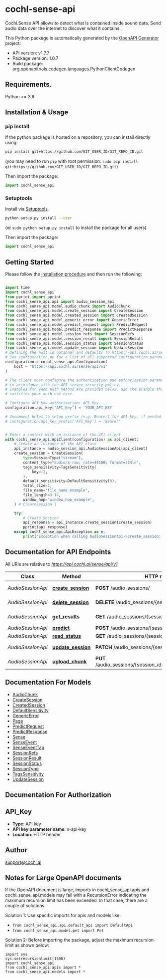 # cochl-sense-api
Cochl.Sense API allows to detect what is contained inside sound data. Send audio
data over the internet to discover what it contains.


This Python package is automatically generated by the [OpenAPI Generator](https://openapi-generator.tech) project:

- API version: v1.7.7
- Package version: 1.0.7
- Build package: org.openapitools.codegen.languages.PythonClientCodegen

## Requirements.

Python >= 3.9

## Installation & Usage
### pip install

If the python package is hosted on a repository, you can install directly using:

```sh
pip install git+https://github.com/GIT_USER_ID/GIT_REPO_ID.git
```
(you may need to run `pip` with root permission: `sudo pip install git+https://github.com/GIT_USER_ID/GIT_REPO_ID.git`)

Then import the package:
```python
import cochl_sense_api
```

### Setuptools

Install via [Setuptools](http://pypi.python.org/pypi/setuptools).

```sh
python setup.py install --user
```
(or `sudo python setup.py install` to install the package for all users)

Then import the package:
```python
import cochl_sense_api
```

## Getting Started

Please follow the [installation procedure](#installation--usage) and then run the following:

```python

import time
import cochl_sense_api
from pprint import pprint
from cochl_sense_api.api import audio_session_api
from cochl_sense_api.model.audio_chunk import AudioChunk
from cochl_sense_api.model.create_session import CreateSession
from cochl_sense_api.model.created_session import CreatedSession
from cochl_sense_api.model.generic_error import GenericError
from cochl_sense_api.model.predict_request import PredictRequest
from cochl_sense_api.model.predict_response import PredictResponse
from cochl_sense_api.model.session_refs import SessionRefs
from cochl_sense_api.model.session_result import SessionResult
from cochl_sense_api.model.session_status import SessionStatus
from cochl_sense_api.model.update_session import UpdateSession
# Defining the host is optional and defaults to https://api.cochl.ai/sense/api/v1
# See configuration.py for a list of all supported configuration parameters.
configuration = cochl_sense_api.Configuration(
    host = "https://api.cochl.ai/sense/api/v1"
)

# The client must configure the authentication and authorization parameters
# in accordance with the API server security policy.
# Examples for each auth method are provided below, use the example that
# satisfies your auth use case.

# Configure API key authorization: API_Key
configuration.api_key['API_Key'] = 'YOUR_API_KEY'

# Uncomment below to setup prefix (e.g. Bearer) for API key, if needed
# configuration.api_key_prefix['API_Key'] = 'Bearer'


# Enter a context with an instance of the API client
with cochl_sense_api.ApiClient(configuration) as api_client:
    # Create an instance of the API class
    api_instance = audio_session_api.AudioSessionApi(api_client)
    create_session = CreateSession(
        type=SessionType("stream"),
        content_type="audio/x-raw; rate=44100; format=s24le",
        tags_sensitivity=TagsSensitivity(
            key=-2,
        ),
        default_sensitivity=DefaultSensitivity(0),
        total_size=1,
        file_name="file_name_example",
        file_length=3.14,
        window_hop="window_hop_example",
    ) # CreateSession | 

    try:
        # Create Session
        api_response = api_instance.create_session(create_session)
        pprint(api_response)
    except cochl_sense_api.ApiException as e:
        print("Exception when calling AudioSessionApi->create_session: %s\n" % e)
```

## Documentation for API Endpoints

All URIs are relative to *https://api.cochl.ai/sense/api/v1*

Class | Method | HTTP request | Description
------------ | ------------- | ------------- | -------------
*AudioSessionApi* | [**create_session**](docs/AudioSessionApi.md#create_session) | **POST** /audio_sessions/ | Create Session
*AudioSessionApi* | [**delete_session**](docs/AudioSessionApi.md#delete_session) | **DELETE** /audio_sessions/{session_id} | Delete Session
*AudioSessionApi* | [**get_results**](docs/AudioSessionApi.md#get_results) | **GET** /audio_sessions/{session_id}/results | Get File Result
*AudioSessionApi* | [**predict**](docs/AudioSessionApi.md#predict) | **POST** /audio_sessions/{session_id}/predict | Predict
*AudioSessionApi* | [**read_status**](docs/AudioSessionApi.md#read_status) | **GET** /audio_sessions/{session_id}/status | Read Status
*AudioSessionApi* | [**update_session**](docs/AudioSessionApi.md#update_session) | **PATCH** /audio_sessions/{session_id} | Update Session
*AudioSessionApi* | [**upload_chunk**](docs/AudioSessionApi.md#upload_chunk) | **PUT** /audio_sessions/{session_id}/chunks/{chunk_sequence} | Upload Chunk


## Documentation For Models

 - [AudioChunk](docs/AudioChunk.md)
 - [CreateSession](docs/CreateSession.md)
 - [CreatedSession](docs/CreatedSession.md)
 - [DefaultSensitivity](docs/DefaultSensitivity.md)
 - [GenericError](docs/GenericError.md)
 - [Page](docs/Page.md)
 - [PredictRequest](docs/PredictRequest.md)
 - [PredictResponse](docs/PredictResponse.md)
 - [Sense](docs/Sense.md)
 - [SenseEvent](docs/SenseEvent.md)
 - [SenseEventTag](docs/SenseEventTag.md)
 - [SessionRefs](docs/SessionRefs.md)
 - [SessionResult](docs/SessionResult.md)
 - [SessionStatus](docs/SessionStatus.md)
 - [SessionType](docs/SessionType.md)
 - [TagsSensitivity](docs/TagsSensitivity.md)
 - [UpdateSession](docs/UpdateSession.md)


## Documentation For Authorization


## API_Key

- **Type**: API key
- **API key parameter name**: x-api-key
- **Location**: HTTP header


## Author

support@cochl.ai


## Notes for Large OpenAPI documents
If the OpenAPI document is large, imports in cochl_sense_api.apis and cochl_sense_api.models may fail with a
RecursionError indicating the maximum recursion limit has been exceeded. In that case, there are a couple of solutions:

Solution 1:
Use specific imports for apis and models like:
- `from cochl_sense_api.api.default_api import DefaultApi`
- `from cochl_sense_api.model.pet import Pet`

Solution 2:
Before importing the package, adjust the maximum recursion limit as shown below:
```
import sys
sys.setrecursionlimit(1500)
import cochl_sense_api
from cochl_sense_api.apis import *
from cochl_sense_api.models import *
```
